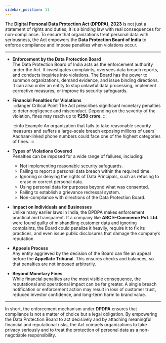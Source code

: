 ```yaml
---
sidebar_position: 11
---
```


The **Digital Personal Data Protection Act (DPDPA), 2023** is not just a statement of rights and duties; it is a binding law with real consequences for non-compliance. To ensure that organizations treat personal data with seriousness, the Act empowers the **Data Protection Board of India** to enforce compliance and impose penalties when violations occur.

---

- **Enforcement by the Data Protection Board**  
  The Data Protection Board of India acts as the enforcement authority under the Act. It investigates complaints, oversees data breach reports, and conducts inquiries into violations. The Board has the power to summon organizations, demand evidence, and issue binding directions. It can also order an entity to stop unlawful data processing, implement corrective measures, or improve its security safeguards.

- **Financial Penalties for Violations**  
  :::danger Critical Point
  The Act prescribes significant monetary penalties to deter negligence and misconduct. Depending on the severity of the violation, fines may reach up to **₹250 crore**.
  :::

  :::info Example
  An organization that fails to take reasonable security measures and suffers a large-scale breach exposing millions of users’ Aadhaar-linked phone numbers could face one of the highest categories of fines.
  :::

- **Types of Violations Covered**  
  Penalties can be imposed for a wide range of failures, including:  
  - Not implementing reasonable security safeguards.  
  - Failing to report a personal data breach within the required time.  
  - Ignoring or denying the rights of Data Principals, such as refusing to erase or correct personal data.  
  - Using personal data for purposes beyond what was consented.  
  - Failing to establish a grievance redressal system.  
  - Non-compliance with directions of the Data Protection Board.  

- **Impact on Individuals and Businesses**  
  Unlike many earlier laws in India, the DPDPA makes enforcement practical and transparent. If a company like **ABC E-Commerce Pvt. Ltd.** were found guilty of mishandling customer data and ignoring complaints, the Board could penalize it heavily, require it to fix its practices, and even issue public disclosures that damage the company’s reputation.

- **Appeals Process**  
  Any entity aggrieved by the decision of the Board can file an appeal before the **Appellate Tribunal**. This ensures checks and balances, so that penalties are not imposed arbitrarily.

- **Beyond Monetary Fines**  
  While financial penalties are the most visible consequence, the reputational and operational impact can be far greater. A single breach notification or enforcement action may result in loss of customer trust, reduced investor confidence, and long-term harm to brand value.

---

In short, the enforcement mechanism under **DPDPA** ensures that compliance is not a matter of choice but a legal obligation. By empowering the Data Protection Board to act decisively and by attaching meaningful financial and reputational risks, the Act compels organizations to take privacy seriously and to treat the protection of personal data as a non-negotiable responsibility.